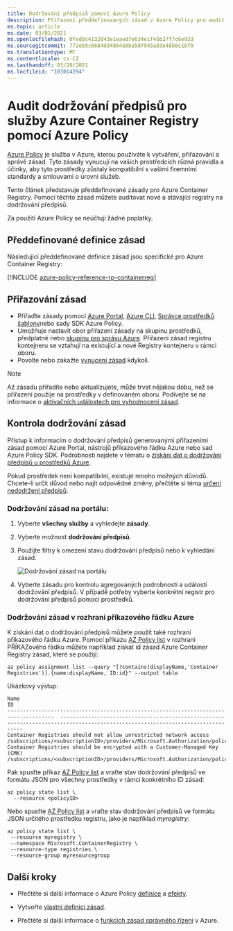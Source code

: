 ```yaml
---
title: Dodržování předpisů pomocí Azure Policy
description: Přiřazení předdefinovaných zásad v Azure Policy pro audit dodržování předpisů ve službě Azure Container Registry
ms.topic: article
ms.date: 03/01/2021
ms.openlocfilehash: 0fed0c4132043e1eaed7e634e1f45b27f7c6e933
ms.sourcegitcommit: 772eb9c6684dd4864e0ba507945a83e48b8c16f0
ms.translationtype: MT
ms.contentlocale: cs-CZ
ms.lasthandoff: 03/20/2021
ms.locfileid: "103014294"
---
```

# <a name="audit-compliance-of-azure-container-registries-using-azure-policy"></a>Audit dodržování předpisů pro služby Azure Container Registry pomocí Azure Policy

[Azure Policy](../governance/policy/overview.md) je služba v Azure, kterou používáte k vytváření, přiřazování a správě zásad. Tyto zásady vynucují na vašich prostředcích různá pravidla a účinky, aby tyto prostředky zůstaly kompatibilní s vašimi firemními standardy a smlouvami o úrovni služeb.

Tento článek představuje předdefinované zásady pro Azure Container Registry. Pomocí těchto zásad můžete auditovat nové a stávající registry na dodržování předpisů.

Za použití Azure Policy se neúčtují žádné poplatky.

## <a name="built-in-policy-definitions"></a>Předdefinované definice zásad

Následující předdefinované definice zásad jsou specifické pro Azure Container Registry:

[!INCLUDE [azure-policy-reference-rp-containerreg](../../includes/policy/reference/byrp/microsoft.containerregistry.md)]

## <a name="assign-policies"></a>Přiřazování zásad

* Přiřaďte zásady pomocí [Azure Portal](../governance/policy/assign-policy-portal.md), [Azure CLI](../governance/policy/assign-policy-azurecli.md), [Správce prostředků šablony](../governance/policy/assign-policy-template.md)nebo sady SDK Azure Policy.
* Umožňuje nastavit obor přiřazení zásady na skupinu prostředků, předplatné nebo [skupinu pro správu Azure](../governance/management-groups/overview.md). Přiřazení zásad registru kontejneru se vztahují na existující a nové Registry kontejneru v rámci oboru.
* Povolte nebo zakažte [vynucení zásad](../governance/policy/concepts/assignment-structure.md#enforcement-mode) kdykoli.

> [!NOTE]
> Až zásadu přiřadíte nebo aktualizujete, může trvat nějakou dobu, než se přiřazení použije na prostředky v definovaném oboru. Podívejte se na informace o [aktivačních událostech pro vyhodnocení zásad](../governance/policy/how-to/get-compliance-data.md#evaluation-triggers).

## <a name="review-policy-compliance"></a>Kontrola dodržování zásad

Přístup k informacím o dodržování předpisů generovanými přiřazeními zásad pomocí Azure Portal, nástrojů příkazového řádku Azure nebo sad Azure Policy SDK. Podrobnosti najdete v tématu o [získání dat o dodržování předpisů u prostředků Azure](../governance/policy/how-to/get-compliance-data.md).

Pokud prostředek není kompatibilní, existuje mnoho možných důvodů. Chcete-li určit důvod nebo najít odpovědné změny, přečtěte si téma [určení nedodržení předpisů](../governance/policy/how-to/determine-non-compliance.md).

### <a name="policy-compliance-in-the-portal"></a>Dodržování zásad na portálu:

1. Vyberte **všechny služby** a vyhledejte **zásady**.
1. Vyberte možnost **dodržování předpisů**.
1. Použijte filtry k omezení stavu dodržování předpisů nebo k vyhledání zásad.

    ![Dodržování zásad na portálu](./media/container-registry-azure-policy/azure-policy-compliance.png)
    
1. Vyberte zásadu pro kontrolu agregovaných podrobností a událostí dodržování předpisů. V případě potřeby vyberte konkrétní registr pro dodržování předpisů pomocí prostředků.

### <a name="policy-compliance-in-the-azure-cli"></a>Dodržování zásad v rozhraní příkazového řádku Azure

K získání dat o dodržování předpisů můžete použít také rozhraní příkazového řádku Azure. Pomocí příkazu [AZ Policy list](/cli/azure/policy/assignment#az-policy-assignment-list) v rozhraní PŘÍKAZového řádku můžete například získat id zásad Azure Container Registry zásad, které se použijí:

```azurecli
az policy assignment list --query "[?contains(displayName,'Container Registries')].{name:displayName, ID:id}" --output table
```

Ukázkový výstup:

```
Name                                                                                   ID
-------------------------------------------------------------------------------------  --------------------------------------------------------------------------------------------------------------------------------
Container Registries should not allow unrestricted network access           /subscriptions/<subscriptionID>/providers/Microsoft.Authorization/policyAssignments/b4faf132dc344b84ba68a441
Container Registries should be encrypted with a Customer-Managed Key (CMK)  /subscriptions/<subscriptionID>/providers/Microsoft.Authorization/policyAssignments/cce1ed4f38a147ad994ab60a
```

Pak spusťte příkaz [AZ Policy list](/cli/azure/policy/state#az-policy-state-list) a vraťte stav dodržování předpisů ve formátu JSON pro všechny prostředky v rámci konkrétního ID zásad:

```azurecli
az policy state list \
  --resource <policyID>
```

Nebo spusťte [AZ Policy list](/cli/azure/policy/state#az-policy-state-list) a vraťte stav dodržování předpisů ve formátu JSON určitého prostředku registru, jako je například *myregistry*:

```azurecli
az policy state list \
 --resource myregistry \
 --namespace Microsoft.ContainerRegistry \
 --resource-type registries \
 --resource-group myresourcegroup
```

## <a name="next-steps"></a>Další kroky

* Přečtěte si další informace o Azure Policy [definice](../governance/policy/concepts/definition-structure.md) a [efekty](../governance/policy/concepts/effects.md).

* Vytvořte [vlastní definici zásad](../governance/policy/tutorials/create-custom-policy-definition.md).

* Přečtěte si další informace o [funkcích zásad správného řízení](../governance/index.yml) v Azure.
